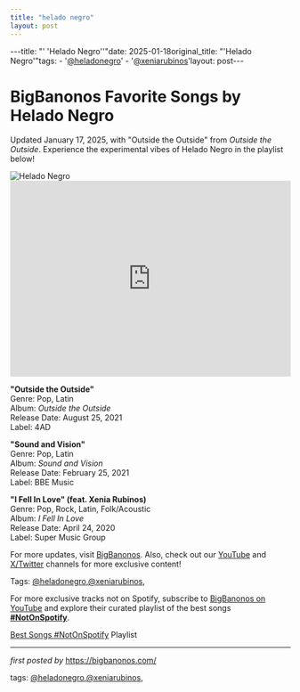 ```yaml
---
title: "helado negro"
layout: post
---
```

---title: "' 'Helado Negro''"date: 2025-01-18original_title: "'Helado Negro'"tags:  - '[@heladonegro](/tags/heladonegro/)'  - '[@xeniarubinos](/tags/xeniarubinos/)'layout: post---<!-- Title of the Post --><h1 >BigBanonos Favorite Songs by Helado Negro</h1> <!-- Introductory Text --><p >Updated January 17, 2025, with "Outside the Outside" from <em>Outside the Outside</em>. Experience the experimental vibes of Helado Negro in the playlist below!</p> <!-- Featured Image --><div > <img src="https://i.scdn.co/image/ab6761610000e5eba6f4081acb306509f7253686" alt="Helado Negro" /></div> <!-- Spotify Embed --><div > <iframe src="https://open.spotify.com/embed/playlist/6xQ2oToNX8V4nQWlVTNV2v?utm_source=generator" width="100%" height="352" frameborder="0" allowfullscreen="" allow="autoplay; clipboard-write; encrypted-media; fullscreen; picture-in-picture" loading="lazy"></iframe></div> <!-- Song Information --><div > <p><strong>"Outside the Outside"</strong><br> Genre: Pop, Latin<br> Album: <em>Outside the Outside</em><br> Release Date: August 25, 2021<br> Label: 4AD</p> <p><strong>"Sound and Vision"</strong><br> Genre: Pop, Latin<br> Album: <em>Sound and Vision</em><br> Release Date: February 25, 2021<br> Label: BBE Music</p> <p><strong>"I Fell In Love" (feat. Xenia Rubinos)</strong><br> Genre: Pop, Rock, Latin, Folk/Acoustic<br> Album: <em>I Fell In Love</em><br> Release Date: April 24, 2020<br> Label: Super Music Group</p></div> <!-- Footer Links --><div > <p>For more updates, visit <a href="https://bigbanonos.com/" target="_blank">BigBanonos</a>. Also, check out our <a href="https://www.youtube.com/[@BigBanonos](/tags/BigBanonos/)" target="_blank">YouTube</a> and <a href="https://x.com/bigbanonos" target="_blank">X/Twitter</a> channels for more exclusive content!</p></div> <!-- Tags --><p >Tags: [@heladonegro](/tags/heladonegro/),[@xeniarubinos](/tags/xeniarubinos/),</p><!--Subscribe and Playlist Links--><div>    <p>For more exclusive tracks not on Spotify, subscribe to <a href="https://www.youtube.com/[@BigBanonos](/tags/BigBanonos/)" target="_blank">BigBanonos on YouTube</a> and explore their curated playlist of the best songs <strong>[#NotOnSpotify](/tags/NotOnSpotify/)</strong>.</p>    <p><a href="https://www.youtube.com/playlist?list=PLtuNtuTatqI0kFahUCbtbfenC_ET5O_tr" target="_blank">Best Songs [#NotOnSpotify](/tags/NotOnSpotify/) Playlist<br /></a></p></div><hr /><p><em>first posted by</em> <a href="https://bigbanonos.com/" rel="noopener" target="_new">https://bigbanonos.com/</a></p><p>tags: [@heladonegro](/tags/heladonegro/),[@xeniarubinos](/tags/xeniarubinos/),</p>